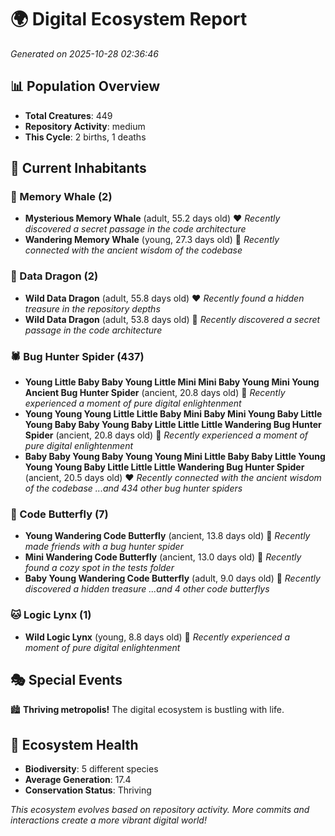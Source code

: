 # 🌍 Digital Ecosystem Report
*Generated on 2025-10-28 02:36:46*

## 📊 Population Overview
- **Total Creatures**: 449
- **Repository Activity**: medium
- **This Cycle**: 2 births, 1 deaths

## 👥 Current Inhabitants

### 🐋 Memory Whale (2)
- **Mysterious Memory Whale** (adult, 55.2 days old) ❤️
  *Recently discovered a secret passage in the code architecture*
- **Wandering Memory Whale** (young, 27.3 days old) 💛
  *Recently connected with the ancient wisdom of the codebase*

### 🐉 Data Dragon (2)
- **Wild Data Dragon** (adult, 55.8 days old) ❤️
  *Recently found a hidden treasure in the repository depths*
- **Wild Data Dragon** (adult, 53.8 days old) 💛
  *Recently discovered a secret passage in the code architecture*

### 🕷️ Bug Hunter Spider (437)
- **Young Little Baby Baby Young Little Mini Mini Baby Young Mini Young Ancient Bug Hunter Spider** (ancient, 20.8 days old) 💛
  *Recently experienced a moment of pure digital enlightenment*
- **Young Young Young Little Little Baby Mini Baby Mini Young Baby Little Young Baby Baby Young Baby Little Little Little Wandering Bug Hunter Spider** (ancient, 20.8 days old) 💛
  *Recently experienced a moment of pure digital enlightenment*
- **Baby Baby Young Baby Young Young Mini Little Baby Baby Little Young Young Young Baby Little Little Little Wandering Bug Hunter Spider** (ancient, 20.5 days old) ❤️
  *Recently connected with the ancient wisdom of the codebase*
  *...and 434 other bug hunter spiders*

### 🦋 Code Butterfly (7)
- **Young Wandering Code Butterfly** (ancient, 13.8 days old) 💛
  *Recently made friends with a bug hunter spider*
- **Mini Wandering Code Butterfly** (ancient, 13.0 days old) 💛
  *Recently found a cozy spot in the tests folder*
- **Baby Young Wandering Code Butterfly** (adult, 9.0 days old) 💚
  *Recently discovered a hidden treasure*
  *...and 4 other code butterflys*

### 🐱 Logic Lynx (1)
- **Wild Logic Lynx** (young, 8.8 days old) 💚
  *Recently experienced a moment of pure digital enlightenment*

## 🎭 Special Events

🏙️ **Thriving metropolis!** The digital ecosystem is bustling with life.

## 🔬 Ecosystem Health
- **Biodiversity**: 5 different species
- **Average Generation**: 17.4
- **Conservation Status**: Thriving

*This ecosystem evolves based on repository activity. More commits and interactions create a more vibrant digital world!*